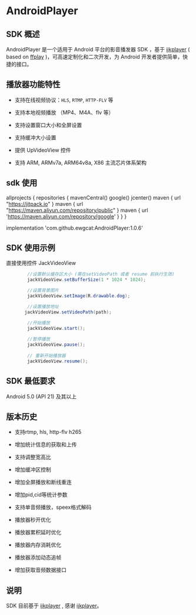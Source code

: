 # AndroidPlayer

## SDK 概述

AndroidPlayer 是一个适用于 Android 平台的影音播发器 SDK ，基于 [ijkplayer](https://github.com/Bilibili/ijkplayer) ( based on [ffplay](http://ffmpeg.org/) )，可高速定制化和二次开发，为 Android 开发者提供简单，快捷的接口。

## 播放器功能特性

	
* 支持在线视频协议：`HLS`, `RTMP`, `HTTP-FLV` 等

* 支持本地视频播放 （MP4、M4A、flv 等）

* 支持设置窗口大小和全屏设置

* 支持缓冲大小设置

* 提供 UpVideoView 控件

* 支持 ARM, ARMv7a, ARM64v8a, X86 主流芯片体系架构

## sdk 使用
allprojects {
    repositories {
        mavenCentral()
        google()
        jcenter()
        maven { url "https://jitpack.io" }
        maven { url "https://maven.aliyun.com/repository/public" }
        maven { url 'https://maven.aliyun.com/repository/google' }
    }
}

 implementation 'com.github.ewgcat:AndroidPlayer:1.0.6'


## SDK 使用示例

直接使用控件 JackVideoView

```java
        //设置默认缓存区大小 (需在setVideoPath 或者 resume 前执行生效)
        jackVideoView.setBufferSize(1 * 1024 * 1024);

        //设置背景图片
        jackVideoView.setImage(R.drawable.dog);

        //设置播放地址
       jackVideoView.setVideoPath(path);

        //开始播放
        jackVideoView.start();
        
        //暂停播放
        jackVideoView.pause();
        
        // 重新开始播放器
        jackVideoView.resume();
```


## SDK 最低要求

Android 5.0 (API 21) 及其以上

## 版本历史

* 支持rtmp, hls, http-flv h265

* 增加统计信息的获取和上传

* 支持调整宽高比

* 增加缓冲区控制

* 增加全屏播放和断线重连

* 增加pid,cid等统计参数

* 支持单音频播放，speex格式解码

* 播放器秒开优化

* 播放器累积延时优化

* 播放器内存消耗优化

* 播放器添加动态追帧

* 增加获取音频数据接口

## 说明
SDK 目前基于 [ijkplayer](https://github.com/Bilibili/ijkplayer) , 感谢 [ijkplayer](https://github.com/Bilibili/ijkplayer)。


